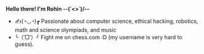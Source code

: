 **Hello there! I'm Rohin --\(˙<>˙)/--**
 - ✍️(◔◡◔)┏  Passionate about computer science, ethical hacking, robotics, math and science olympiads, and music
 - ╰（‵□′）╯ Fight me on chess.com :D (my username is very hard to guess).
